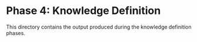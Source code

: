 # Phase 4: Knowledge Definition

This directory contains the output produced during the knowledge definition phases.
